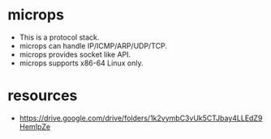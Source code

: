 # microps
* This is a protocol stack.
* microps can handle IP/ICMP/ARP/UDP/TCP.
* microps provides socket like API.
* microps supports x86-64 Linux only.
# resources
* https://drive.google.com/drive/folders/1k2vymbC3vUk5CTJbay4LLEdZ9HemIpZe
